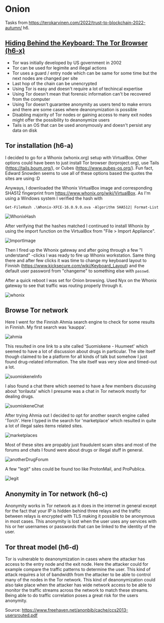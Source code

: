 # Onion
Tasks from https://terokarvinen.com/2022/trust-to-blockchain-2022-autumn/ h6.

## [Hiding Behind the Keyboard: The Tor Browser (h6-x)](https://learning.oreilly.com/library/view/hiding-behind-the/9780128033524/XHTML/B9780128033401000021/B9780128033401000021.xhtml#s0010)
+ Tor was initially developed by US government in 2002
+ Tor can be used for legimite and illegal actions
+ Tor uses a guard / entry node which can be same for some time but the next nodes are changed per site
+ Last hop of the chain can be unencrypted
+ Using Tor is easy and doesn't require a lot of techincal expertise
+ Using Tor doesn't mean that forensic information can't be recovered from the computer
+ Using Tor doesn't guarantee anonymity as users tend to make errors and there are some cases where deanonymization is possible
+ Disabling majority of Tor nodes or gaining access to many exit nodes might offer the possibility to deanonymize users
+ Tails is an OS that can be used anonymously and doesn't persist any data on disk

## Tor installation (h6-a)
I decided to go for a Whonix (whonix.org) setup with VirtualBox. Other options could have been to just install Tor browser (torproject.org), use Tails (https://tails.boum.org/), or Cubes (https://www.qubes-os.org/). Fun fact, Edward Snowden seems to use all of these options based the quotes the sites are using :D

Anyways, I downloaded the Whonix VirtualBox image and corresponding SHA512 fingerprint from https://www.whonix.org/wiki/VirtualBox. As I'm using a Windows system I verified the hash with

```
Get-FileHash .\Whonix-XFCE-16.0.9.0.ova -Algorithm SHA512| Format-List
```

![WhonixHash](./hash.png)

After verifying that the hashes matched I continued to install Whonix by using the import function on the VirtualBox from "File > Import Appliance".

![ImportImage](./import.png)

Then I fired up the Whonix gateway and after going through a few "I understand" -clicks I was ready to fire up Whonix workstation. Same thing there and after few clicks it was time to change my keyboard layout to Finnish (https://www.kicksecure.com/wiki/Keyboard_Layout) and the default user password from "changeme" to something else with `passwd`.

After a quick reboot I was set for Onion browsing. Used Nyx on the Whonix gateway to see that traffic was routing properly through it.

![whonix](./whonix.png)

## Browse Tor network
Here I went for the Finnish Ahmia search engine to check for some results in Finnish. My first search was 'kauppa'.

![ahmia](./kauppa.png)

This resulted in one link to a site called 'Suomiskene - Huumeet' which seemed to have a lot of discussion about drugs in particular. The site itself though claimed to be a platform for all kinds of talk but somehow I just found drug-related information. The site itself was very slow and timed-out a lot.

![suomiskeneInfo](./suomiskeneInfo.png)

I also found a chat there which seemed to have a few members discussing about 'torilauta' which I presume was a chat in Tor network mostly for dealing drugs.

![suomiskeneChat](suomiskeneKeskustelu.png)

After trying Ahmia out I decided to opt for another search engine called 'Torch'. Here I typed in the search for 'marketplace' which resulted in quite a lot of illegal sales items related sites.

![marketplaces](./marketplaces.png)

Most of these sites are propably just fraudulent scam sites and most of the forums and chats I found were about drugs or illegal stuff in general.

![anotherDrugForum](./anotherDrugForum.png)

A few "legit" sites could be found too like ProtonMail, and ProPublica.

![legit](./legit.png)

## Anonymity in Tor network (h6-c)
Anonymity works in Tor network as it does in the internet in general except for the fact that your IP is hidden behind three relays and the traffic between relays is encrypted with TLS making it possible to be anonymous in most cases. This anonymity is lost when the user uses any services with his or her usernames or passwords that can be linked to the identity of the user.

## Tor threat model (h6-d)
Tor is vulnerable to deanonymization in cases where the attacker has access to the entry node and the exit node. Here the attacker could for example compare the traffic patterns to determine the user. This kind of attack requires a lot of bandwidth from the attacker to be able to control many of the nodes in the Tor network. This kind of deanonymization could also take place when the attacker has wide network access to be able to monitor the traffic streams across the network to match these streams. Being able to do traffic correlation poses a great risk for the users anonymity.

Source: https://www.freehaven.net/anonbib/cache/ccs2013-usersrouted.pdf